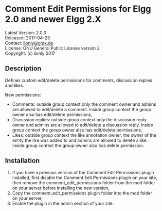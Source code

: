 Comment Edit Permissions for Elgg 2.0 and newer Elgg 2.X
========================================================

Latest Version: 2.0.0  
Released: 2017-04-23  
Contact: iionly@gmx.de  
License: GNU General Public License version 2  
Copyright: (c) iionly 2017


Description
-----------

Defines custom edit/delete permissions for comments, discussion replies and likes.

New permissions:

- Comments: outside group context only the comment owner and admins are allowed to edit/delete a comment. Inside group context the group owner also has edit/delete permissions,
- Discussion replies: outside group context only the discussion reply owner and admins are allowed to edit/delete a discussion reply. Inside group context the group owner also has edit/delete permissions,
- Likes: outside group context the like annotation owner, the owner of the entity the like was added to and admins are allowed to delete a like. Inside group context the group owner also has delete permission.


Installation
------------

1. If you have a previous version of the Comment Edit Permissions plugin installed, first disable the Comment Edit Permissions plugin on your site, then remove the comment_edit_permissions folder from the mod folder on your server before installing the new version,
2. Copy the comment_edit_permissions plugin folder into the mod folder on your server,
3. Enable the plugin in the admin section of your site.
